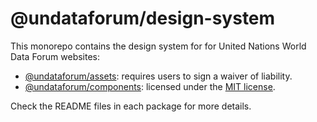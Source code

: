 # @undataforum/design-system

This monorepo contains the design system for for United Nations World Data Forum websites:

- [@undataforum/assets](https://github.com/UNDataForum/components/tree/master/packages/components): requires users to sign a waiver of liability.
- [@undataforum/components](https://github.com/UNDataForum/components/tree/master/packages/components): licensed under the [MIT license](https://choosealicense.com/licenses/mit/).

Check the README files in each package for more details.
